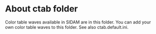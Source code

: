 # About ctab folder

Color table waves available in SIDAM are in this folder. You can add your own color table waves to this folder. See also ctab.default.ini.
 